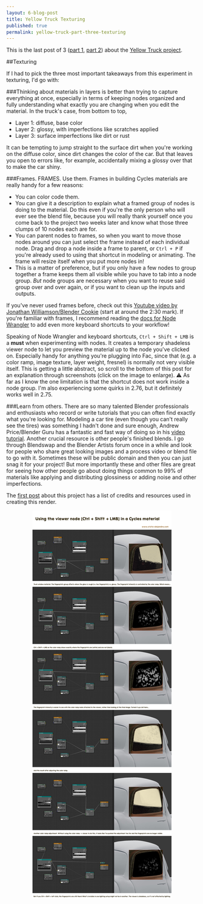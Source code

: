 ```yaml
---
layout: 6-blog-post
title: Yellow Truck Texturing
published: true
permalink: yellow-truck-part-three-texturing
---
```

This is the last post of 3 ([part 1](/yellow-truck), [part 2](/yellow-truck-part-two-modeling)) about the [Yellow Truck project](/yellow-truck-project). 

##Texturing 

If I had to pick the three most important takeaways from this experiment in texturing, I'd go with: 

###Thinking about materials in layers is better than trying to capture everything at once,
especially in terms of keeping nodes organized and fully understanding what exactly you are changing when you edit the material. In the truck's case, from bottom to top,

* Layer 1: diffuse, base color
* Layer 2: glossy, with imperfections like scratches applied
* Layer 3: surface imperfections like dirt or rust

It can be tempting to jump straight to the surface dirt when you're working on the diffuse color, since dirt changes the color of the car. But that leaves you open to errors like, for example, accidentally mixing a glossy over that to make the car shiny. 

###Frames. FRAMES.
Use them. Frames in building Cycles materials are really handy for a few reasons:

* You can color code them.
* You can give it a description to explain what a framed group of nodes is doing to the material. Do this even if you're the only person who will ever see the blend file, because you will really thank yourself once you come back to the project two weeks later and know what those three clumps of 10 nodes each are for.
* You can parent nodes to frames, so when you want to move those nodes around you can just select the frame instead of each individual node. Drag and drop a node inside a frame to parent, or `Ctrl + P` if you're already used to using that shortcut in modeling or animating. The frame will resize itself when you put more nodes in!
* This is a matter of preference, but if you only have a few nodes to group together a frame keeps them all visible while you have to tab into a node group. *But* node groups are necessary when you want to reuse said group over and over again, or if you want to clean up the inputs and outputs. 

If you've never used frames before, check out this [Youtube video by Jonathan Williamson/Blender Cookie](//www.youtube.com/watch?v=IuGJ_PDwOPI) (start at around the 2:30 mark). If you're familiar with frames, I recommend reading the [docs for Node Wrangler](http://gregzaal.github.io/node-wrangler/) to add even more keyboard shortcuts to your workflow! 

Speaking of Node Wrangler and keyboard shortcuts, `Ctrl + Shift + LMB` is a **must** when experimenting with nodes. It creates a temporary shadeless viewer node to let you preview the material up to the node you've clicked on. Especially handy for anything you're plugging into Fac, since that (e.g. a color ramp, image texture, layer weight, fresnel) is normally not very visible itself. This is getting a little abstract, so scroll to the bottom of this post for an explanation through screenshots (click on the image to enlarge).
:warning: As far as I know the one limitation is that the shortcut does not work inside a node group. I'm also experiencing some quirks in 2.76, but it definitely works well in 2.75. 

###Learn from others.
There are so many talented Blender professionals and enthusiasts who record or write tutorials that you can often find exactly what you're looking for. Modeling a car tire (even though you can't really see the tires) was something I hadn't done and sure enough, Andrew Price/Blender Guru has a fantastic and fast way of doing so in his [video tutorial](//www.youtube.com/watch?v=WhmRn-tYtxE). Another crucial resource is other people's finished blends. I go through Blendswap and the Blender Artists forum once in a while and look for people who share great looking images and a process video or blend file to go with it. Sometimes these will be public domain and then you can just snag it for your project! But more importantly these and other files are great for seeing how other people go about doing things common to 99% of materials like applying and distributing glossiness or adding noise and other imperfections. 

The [first post](/yellow-truck) about this project has a list of credits and resources used in creating this render. 

<center><a href="/images/blog/node-preview.jpg"><img src="/images/blog/node-preview.jpg" alt="Node preview in Cycles materials" style="max-width: 600px;"></a></center>
